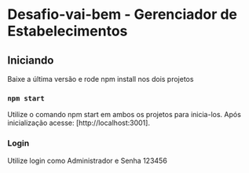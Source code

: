 # Desafio-vai-bem - Gerenciador de Estabelecimentos

## Iniciando

Baixe a última versão e rode npm install nos dois projetos

### `npm start`

Utilize o comando npm start em ambos os projetos para inicia-los.
Após inicialização acesse: [http://localhost:3001].

### Login

Utilize login como Administrador e Senha 123456
